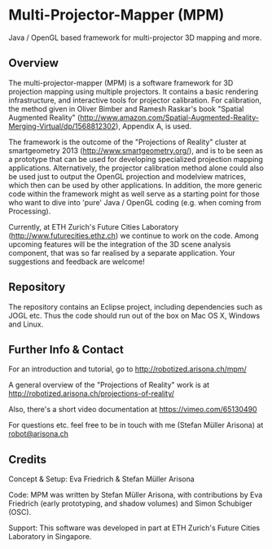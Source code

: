 Multi-Projector-Mapper (MPM)
============================

Java / OpenGL based framework for multi-projector 3D mapping and more.

Overview
--------

The multi-projector-mapper (MPM) is a software framework for 3D projection mapping using multiple projectors. It contains a basic rendering infrastructure, and interactive tools for projector calibration. For calibration, the method given in Oliver Bimber and Ramesh Raskar's book "Spatial Augmented Reality" (http://www.amazon.com/Spatial-Augmented-Reality-Merging-Virtual/dp/1568812302), Appendix A, is used.

The framework is the outcome of the "Projections of Reality" cluster at smartgeometry 2013 (http://www.smartgeometry.org/), and is to be seen as a prototype that can be used for developing specialized projection mapping applications. Alternatively, the projector calibration method alone could also be used just to output the OpenGL projection and modelview matrices, which then can be used by other applications. In addition, the more generic code within the framework might as well serve as a starting point for those who want to dive into 'pure' Java / OpenGL coding (e.g. when coming from Processing).

Currently, at ETH Zurich's Future Cities Laboratory (http://www.futurecities.ethz.ch) we continue to work on the code. Among upcoming features will be the integration of the 3D scene analysis component, that was so far realised by a separate application. Your suggestions and feedback are welcome!



Repository
----------

The repository contains an Eclipse project, including dependencies such as JOGL etc. Thus the code should run out of the box on Mac OS X, Windows and Linux.


Further Info & Contact
----------------------

For an introduction and tutorial, go to http://robotized.arisona.ch/mpm/

A general overview of the "Projections of Reality" work is at http://robotized.arisona.ch/projections-of-reality/

Also, there's a short video documentation at https://vimeo.com/65130490

For questions etc. feel free to be in touch with me (Stefan Müller Arisona) at robot@arisona.ch


Credits
-------

Concept & Setup: Eva Friedrich & Stefan Müller Arisona

Code: MPM was written by Stefan Müller Arisona, with contributions by Eva Friedrich (early prototyping, and shadow volumes) and Simon Schubiger (OSC).

Support: This software was developed in part at ETH Zurich's Future Cities Laboratory in Singapore.
